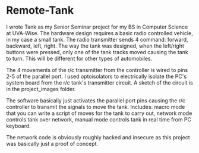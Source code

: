 Remote-Tank
===========

I wrote Tank as my Senior Seminar project for my BS in Computer Science at UVA-Wise. The hardware design requires a basic radio controlled vehicle, in my case a small tank. The radio transmitter sends 4 command: forward, backward, left, right. The way the tank was designed, when the left/right buttons were pressed, only one of the tank tracks moved causing the tank to turn. This will be different for other types of automobiles.

The 4 movements of the r/c transmitter from the controller is wired to pins 2-5 of the parallel port. I used optoisolators to electrically isolate the PC's system board from the r/c tank's transmitter circuit. A sketch of the circuit is in the project_images folder.

The software basically just activates the parallel port pins causing the r/c controller to transmit the signals to move the tank. Includes: macro mode that you can write a script of moves for the tank to carry out, network mode controls tank over network, manual mode controls tank in real time from PC keyboard.

The network code is obviously roughly hacked and insecure as this project was basically just a proof of concept.
